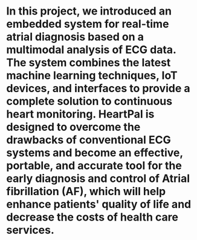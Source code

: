 # In this project, we introduced an embedded system for real-time atrial diagnosis based on a multimodal analysis of ECG data. The system combines the latest machine learning techniques, IoT devices, and interfaces to provide a complete solution to continuous heart monitoring. HeartPal is designed to overcome the drawbacks of conventional ECG systems and become an effective, portable, and accurate tool for the early diagnosis and control of Atrial fibrillation (AF), which will help enhance patients' quality of life and decrease the costs of health care services.
